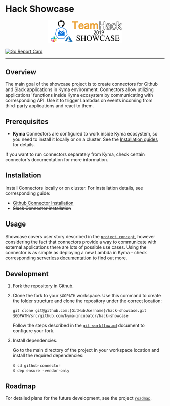 # Hack Showcase
<p align="center">
 <img src="logo.png" width="235">
</p>


[![Go Report Card](https://goreportcard.com/badge/github.com/kyma-incubator/hack-showcase)](https://goreportcard.com/report/github.com/kyma-incubator/hack-showcase)


---

## Overview

The main goal of the showcase project is to create connectors for Github and Slack applications in Kyma environment. Connectors allow utilizing applications' functions inside Kyma ecosystem by communicating with corresponding API. Use it to trigger Lambdas on events incoming from third-party applications and react to them.

## Prerequisites

* **Kyma**
Connectors are configured to work inside Kyma ecosystem, so you need to install it locally or on a cluster. See the [Installation guides](https://kyma-project.io/docs/root/kyma#installation-installation) for details.

If you want to run connectors separately from Kyma, check certain connector's documentation for more information.

## Installation

Install Connectors locally or on cluster. For installation details, see corresponding guide:
* [Github Connector Installation](https://github.com/kyma-incubator/hack-showcase/blob/master/chart/githubconnector/README.md)
* ~~Slack Connector installation~~

## Usage

Showcase covers user story described in the [`project concept`](https://github.com/kyma-incubator/hack-showcase/blob/master/docs/concept.md#reacting-to-prissue-comments), however considering the fact that connectors provide a way to communicate with external applications there are lots of possible use cases. Using the connector is as simple as deploying a new Lambda in Kyma - check corresponding [serverless documentation](https://kyma-project.io/docs/components/serverless) to find out more.


## Development
1. Fork the repository in Github.
2. Clone the fork to your `$GOPATH` workspace. Use this command to create the folder structure and clone the repository under the correct location:

    ```
    git clone git@github.com:{GitHubUsername}/hack-showcase.git $GOPATH/src/github.com/kyma-incubator/hack-showcase
    ```

    Follow the steps described in the [`git-workflow.md`](https://github.com/kyma-project/community/blob/master/git-workflow.md#steps) document to configure your fork.

3. Install dependencies.

    Go to the main directory of the project in your workspace location and install the required dependencies:

    ```
    $ cd github-connector
    $ dep ensure -vendor-only
    ```

## Roadmap
For detailed plans for the future development, see the project [`roadmap`](https://github.com/kyma-incubator/hack-showcase/blob/master/docs/roadmap.md).
